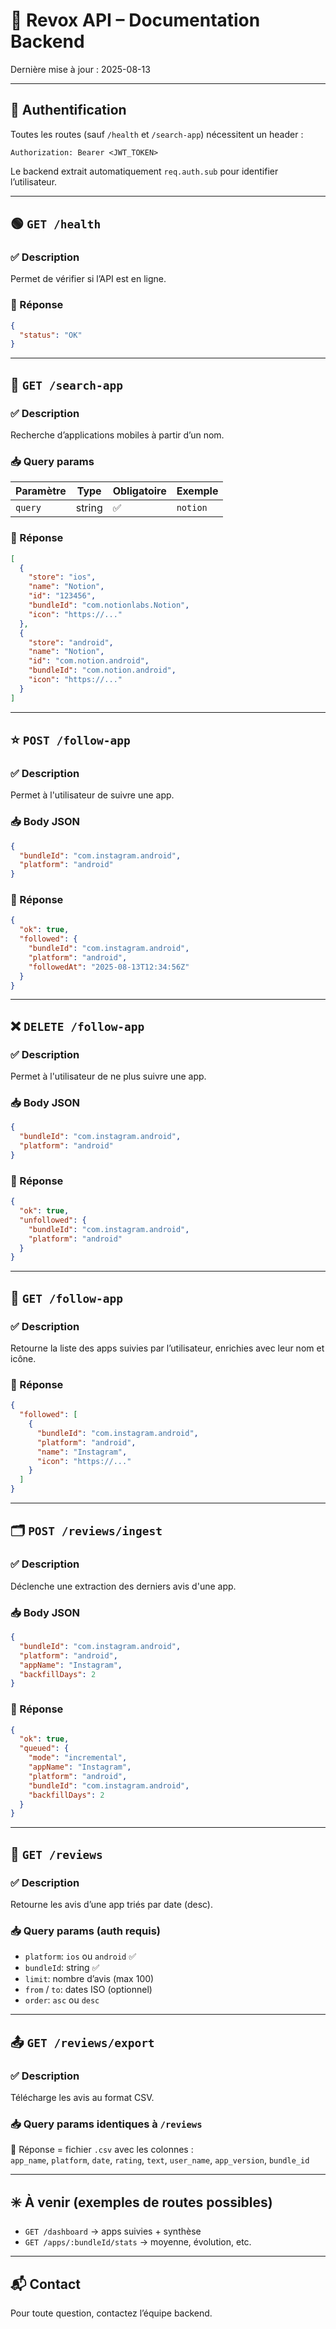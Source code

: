 # 📘 Revox API – Documentation Backend

Dernière mise à jour : 2025-08-13

---

## 🔐 Authentification

Toutes les routes (sauf `/health` et `/search-app`) nécessitent un header :

```
Authorization: Bearer <JWT_TOKEN>
```

Le backend extrait automatiquement `req.auth.sub` pour identifier l’utilisateur.

---

## 🟢 `GET /health`

### ✅ Description
Permet de vérifier si l’API est en ligne.

### 🔄 Réponse
```json
{
  "status": "OK"
}
```

---

## 🔎 `GET /search-app`

### ✅ Description
Recherche d’applications mobiles à partir d’un nom.

### 📥 Query params

| Paramètre | Type   | Obligatoire | Exemple     |
|-----------|--------|-------------|-------------|
| `query`   | string | ✅          | `notion`    |

### 🔄 Réponse
```json
[
  {
    "store": "ios",
    "name": "Notion",
    "id": "123456",
    "bundleId": "com.notionlabs.Notion",
    "icon": "https://..."
  },
  {
    "store": "android",
    "name": "Notion",
    "id": "com.notion.android",
    "bundleId": "com.notion.android",
    "icon": "https://..."
  }
]
```

---

## ⭐ `POST /follow-app`

### ✅ Description
Permet à l'utilisateur de suivre une app.

### 📥 Body JSON
```json
{
  "bundleId": "com.instagram.android",
  "platform": "android"
}
```

### 🔄 Réponse
```json
{
  "ok": true,
  "followed": {
    "bundleId": "com.instagram.android",
    "platform": "android",
    "followedAt": "2025-08-13T12:34:56Z"
  }
}
```

---

## ❌ `DELETE /follow-app`

### ✅ Description
Permet à l'utilisateur de ne plus suivre une app.

### 📥 Body JSON
```json
{
  "bundleId": "com.instagram.android",
  "platform": "android"
}
```

### 🔄 Réponse
```json
{
  "ok": true,
  "unfollowed": {
    "bundleId": "com.instagram.android",
    "platform": "android"
  }
}
```

---

## 📄 `GET /follow-app`

### ✅ Description
Retourne la liste des apps suivies par l’utilisateur, enrichies avec leur nom et icône.

### 🔄 Réponse
```json
{
  "followed": [
    {
      "bundleId": "com.instagram.android",
      "platform": "android",
      "name": "Instagram",
      "icon": "https://..."
    }
  ]
}
```

---

## 🗂 `POST /reviews/ingest`

### ✅ Description
Déclenche une extraction des derniers avis d'une app.

### 📥 Body JSON
```json
{
  "bundleId": "com.instagram.android",
  "platform": "android",
  "appName": "Instagram",
  "backfillDays": 2
}
```

### 🔄 Réponse
```json
{
  "ok": true,
  "queued": {
    "mode": "incremental",
    "appName": "Instagram",
    "platform": "android",
    "bundleId": "com.instagram.android",
    "backfillDays": 2
  }
}
```

---

## 💬 `GET /reviews`

### ✅ Description
Retourne les avis d’une app triés par date (desc).

### 📥 Query params (auth requis)
- `platform`: `ios` ou `android` ✅
- `bundleId`: string ✅
- `limit`: nombre d’avis (max 100)
- `from` / `to`: dates ISO (optionnel)
- `order`: `asc` ou `desc`

---

## 📤 `GET /reviews/export`

### ✅ Description
Télécharge les avis au format CSV.

### 📥 Query params identiques à `/reviews`

🔁 Réponse = fichier `.csv` avec les colonnes :  
`app_name`, `platform`, `date`, `rating`, `text`, `user_name`, `app_version`, `bundle_id`

---

## ✳️ À venir (exemples de routes possibles)
- `GET /dashboard` → apps suivies + synthèse
- `GET /apps/:bundleId/stats` → moyenne, évolution, etc.

---

## 📬 Contact
Pour toute question, contactez l’équipe backend.
